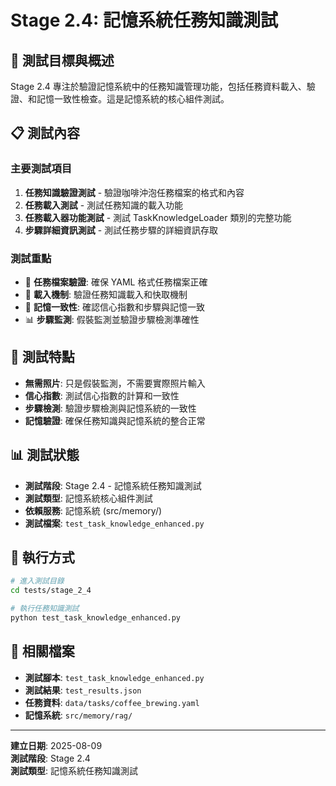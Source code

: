 # Stage 2.4: 記憶系統任務知識測試

## 🎯 **測試目標與概述**
Stage 2.4 專注於驗證記憶系統中的任務知識管理功能，包括任務資料載入、驗證、和記憶一致性檢查。這是記憶系統的核心組件測試。

## 📋 **測試內容**

### **主要測試項目**
1. **任務知識驗證測試** - 驗證咖啡沖泡任務檔案的格式和內容
2. **任務載入測試** - 測試任務知識的載入功能
3. **任務載入器功能測試** - 測試 TaskKnowledgeLoader 類別的完整功能
4. **步驟詳細資訊測試** - 測試任務步驟的詳細資訊存取

### **測試重點**
- 📄 **任務檔案驗證**: 確保 YAML 格式任務檔案正確
- 🔄 **載入機制**: 驗證任務知識載入和快取機制
- 🧠 **記憶一致性**: 確認信心指數和步驟與記憶一致
- 📊 **步驟監測**: 假裝監測並驗證步驟檢測準確性

## 🎯 **測試特點**
- **無需照片**: 只是假裝監測，不需要實際照片輸入
- **信心指數**: 測試信心指數的計算和一致性
- **步驟檢測**: 驗證步驟檢測與記憶系統的一致性
- **記憶驗證**: 確保任務知識與記憶系統的整合正常

## 📊 **測試狀態**
- **測試階段**: Stage 2.4 - 記憶系統任務知識測試
- **測試類型**: 記憶系統核心組件測試
- **依賴服務**: 記憶系統 (src/memory/)
- **測試檔案**: `test_task_knowledge_enhanced.py`

## 🚀 **執行方式**

```bash
# 進入測試目錄
cd tests/stage_2_4

# 執行任務知識測試
python test_task_knowledge_enhanced.py
```

## 📁 **相關檔案**
- **測試腳本**: `test_task_knowledge_enhanced.py`
- **測試結果**: `test_results.json`
- **任務資料**: `data/tasks/coffee_brewing.yaml`
- **記憶系統**: `src/memory/rag/`

---
**建立日期**: 2025-08-09  
**測試階段**: Stage 2.4  
**測試類型**: 記憶系統任務知識測試